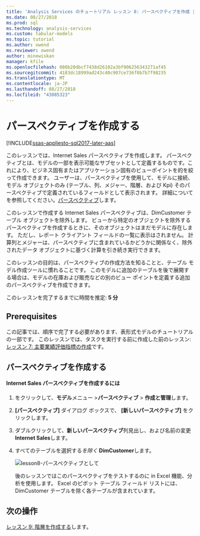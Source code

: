 ```yaml
---
title: 'Analysis Services のチュートリアル レッスン 8: パースペクティブを作成 |Microsoft Docs'
ms.date: 08/27/2018
ms.prod: sql
ms.technology: analysis-services
ms.custom: tabular-models
ms.topic: tutorial
ms.author: owend
ms.reviewer: owend
author: minewiskan
manager: kfile
ms.openlocfilehash: 080b20dbcf7438d26102a3bf906256343271af45
ms.sourcegitcommit: 4183dc18999ad243c40c907ce736f0b7b7f98235
ms.translationtype: MT
ms.contentlocale: ja-JP
ms.lasthandoff: 08/27/2018
ms.locfileid: "43085323"
---
```

# <a name="create-perspectives"></a>パースペクティブを作成する

[!INCLUDE[ssas-appliesto-sql2017-later-aas](../../includes/ssas-appliesto-sql2017-later-aas.md)]

このレッスンでは、Internet Sales パースペクティブを作成します。 パースペクティブとは、モデルの一部を表示可能なサブセットとして定義するものです。これにより、ビジネス固有またはアプリケーション固有のビューポイントを的を絞って作成できます。 ユーザーは、パースペクティブを使用して、モデルに接続、モデル オブジェクトのみ (テーブル、列、メジャー、階層、および Kpi) そのパースペクティブで定義されているフィールドとして表示されます。 詳細についてを参照してください。[パースペクティブ](../tabular-models/perspectives-ssas-tabular.md)します。
  
このレッスンで作成する Internet Sales パースペクティブは、DimCustomer テーブル オブジェクトを除外します。 ビューから特定のオブジェクトを除外するパースペクティブを作成するときに、そのオブジェクトはまだモデルに存在します。 ただし、レポート クライアント フィールドの一覧に表示はされません。 計算列とメジャーは、パースペクティブに含まれているかどうかに関係なく、除外されたデータ オブジェクトに基づく計算を引き続き実行できます。  
  
このレッスンの目的は、パースペクティブの作成方法を知ることと、テーブル モデル作成ツールに慣れることです。 このモデルに追加のテーブルを後で展開する場合は、モデルの在庫および販売などの別のビュー ポイントを定義する追加のパースペクティブを作成できます。  
  
このレッスンを完了するまでに時間を推定: **5 分**  
  
## <a name="prerequisites"></a>Prerequisites  

この記事では、順序で完了する必要があります、表形式モデルのチュートリアルの一部です。 このレッスンでは、タスクを実行する前に作成した前のレッスン:[レッスン 7: 主要業績評価指標の作成](../tutorial-tabular-1400/as-lesson-7-create-key-performance-indicators.md)です。  
  
## <a name="create-perspectives"></a>パースペクティブを作成する  
  
#### <a name="to-create-an-internet-sales-perspective"></a>Internet Sales パースペクティブを作成するには  
  
1.  をクリックして、**モデル**メニュー >**パースペクティブ** > **作成と管理**します。  
  
2.  **[パースペクティブ]** ダイアログ ボックスで、 **[新しいパースペクティブ]** をクリックします。  
  
3.  ダブルクリックして、**新しいパースペクティブ**列見出し、および名前の変更**Internet Sales**します。  
  
4.  すべてのテーブルを選択する*を除く* **DimCustomer**します。  
  
    ![lesson8-パースペクティブとして](../tutorial-tabular-1400/media/as-lesson8-perspectives.png)
  
    後のレッスンではこのパースペクティブをテストするのに in Excel 機能、分析を使用します。 Excel のピボット テーブル フィールド リストには、DimCustomer テーブルを除く各テーブルが含まれています。  

## <a name="whats-next"></a>次の操作

[レッスン 9: 階層を作成する](../tutorial-tabular-1400/as-lesson-9-create-hierarchies.md)します。
  
  
  
  
